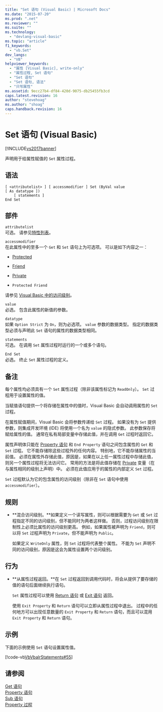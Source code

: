 ```yaml
---
title: "Set 语句 (Visual Basic) | Microsoft Docs"
ms.date: "2015-07-20"
ms.prod: ".net"
ms.reviewer: ""
ms.suite: ""
ms.technology: 
  - "devlang-visual-basic"
ms.topic: "article"
f1_keywords: 
  - "vb.Set"
dev_langs: 
  - "VB"
helpviewer_keywords: 
  - "属性 [Visual Basic], write-only"
  - "属性过程, Set 语句"
  - "Set 语句"
  - "Set 语句, 语法"
  - "只写属性"
ms.assetid: 9ecc27b4-df84-420d-9075-db25455fb3cd
caps.latest.revision: 16
author: "stevehoag"
ms.author: "shoag"
caps.handback.revision: 16
---
```

# Set 语句 (Visual Basic)
[!INCLUDE[vs2017banner](../../../visual-basic/includes/vs2017banner.md)]

声明用于给属性赋值的 `Set` 属性过程。  
  
## 语法  
  
```  
[ <attributelist> ] [ accessmodifier ] Set (ByVal value [ As datatype ])  
    [ statements ]  
End Set  
```  
  
## 部件  
 `attributelist`  
 可选。  请参见[特性列表](../../../visual-basic/language-reference/statements/attribute-list.md)。  
  
 `accessmodifier`  
 在此属性中的至多一个 `Get` 和 `Set` 语句上为可选项。  可以是如下内容之一：  
  
-   [Protected](../../../visual-basic/language-reference/modifiers/protected.md)  
  
-   [Friend](../../../visual-basic/language-reference/modifiers/friend.md)  
  
-   [Private](../../../visual-basic/language-reference/modifiers/private.md)  
  
-   `Protected Friend`  
  
 请参见 [Visual Basic 中的访问级别](../../../visual-basic/programming-guide/language-features/declared-elements/access-levels.md)。  
  
 `value`  
 必选。  包含此属性的新值的参数。  
  
 `datatype`  
 如果 `Option Strict` 为 `On`，则为必选项。  `value` 参数的数据类型。  指定的数据类型必须与声明此 `Set` 语句的属性的数据类型相同。  
  
 `statements`  
 可选。  在调用 `Set` 属性过程时运行的一个或多个语句。  
  
 `End Set`  
 必选。  终止 `Set` 属性过程的定义。  
  
## 备注  
 每个属性均必须具有一个 `Set` 属性过程（除非该属性标记为 `ReadOnly`）。  `Set` 过程用于设置属性的值。  
  
 当赋值语句提供一个将存储在属性中的值时，Visual Basic 会自动调用属性的 `Set` 过程。  
  
 在属性赋值期间，Visual Basic 会将参数传递给 `Set` 过程。  如果没有为 `Set` 提供参数，则集成开发环境 \(IDE\) 将使用一个名为 `value` 的隐式参数。  此参数保存将赋给属性的值。  通常在私有局部变量中存储此值，并在调用 `Get` 过程时返回它。  
  
 属性声明体只能在 [Property 语句](../../../visual-basic/language-reference/statements/property-statement.md) 和 `End Property` 语句之间包含属性的 `Get` 和 `Set` 过程。  它不能存储除这些过程外的任何内容。  特别地，它不能存储属性的当前值。  必须在属性外存储此值，原因是，如果在以上任一属性过程中存储此值，则另一个属性过程将无法访问它。  常用的方法是将此值存储在 [Private](../../../visual-basic/language-reference/modifiers/private.md) 变量（在与属性相同的级别上声明）中。  必须在此值应用于的属性的内部定义 `Set` 过程。  
  
 `Set` 过程默认为它的包含属性的访问级别（除非在 `Set` 语句中使用 `accessmodifier`）。  
  
## 规则  
  
-   **混合访问级别。**如果定义一个读写属性，则可以根据需要为 `Get` 或 `Set` 过程指定不同的访问级别，但不能同时为两者这样做。  否则，过程访问级别在限制性上必须比属性的访问级别更高。  例如，如果属性被声明为 `Friend`，则可以将 `Set` 过程声明为 `Private`，但不能声明为 `Public`。  
  
     如果定义 `WriteOnly` 属性，则 `Set` 过程将代表整个属性。  不能为 `Set` 声明不同的访问级别，原因是这会为属性设置两个访问级别。  
  
## 行为  
  
-   **从属性过程返回。**在 `Set` 过程返回到调用代码时，将会从提供了要存储的值的语句后面继续执行语句。  
  
     `Set` 属性过程可以使用 [Return 语句](../../../visual-basic/language-reference/statements/return-statement.md) 或 [Exit 语句](../../../visual-basic/language-reference/statements/exit-statement.md) 返回。  
  
     使用 `Exit Property` 和 `Return` 语句可以立即从属性过程中退出。  过程中的任何地方可以出现任意数量的 `Exit Property` 和 `Return` 语句，而且可以混用 `Exit Property` 和 `Return` 语句。  
  
## 示例  
 下面的示例使用 `Set` 语句设置属性值。  
  
 [!code-vb[VbVbalrStatements#55](../../../visual-basic/language-reference/error-messages/codesnippet/VisualBasic/set-statement_1.vb)]  
  
## 请参阅  
 [Get 语句](../../../visual-basic/language-reference/statements/get-statement.md)   
 [Property 语句](../../../visual-basic/language-reference/statements/property-statement.md)   
 [Sub 语句](../../../visual-basic/language-reference/statements/sub-statement.md)   
 [Property 过程](../../../visual-basic/programming-guide/language-features/procedures/property-procedures.md)